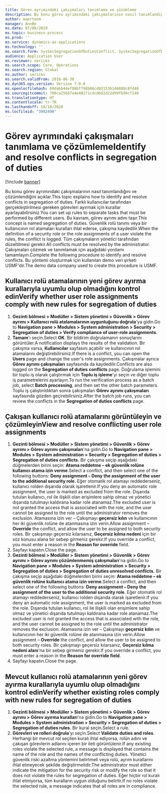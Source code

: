 ```yaml
---
title: Görev ayrımındaki çakışmaları tanımlama ve çözümleme
description: Bu konu görev ayrımındaki çakışmalarının nasıl tanımlandığını ve çözümlendiğini açıklar.
author: maertenm
manager: AnnBe
ms.date: 07/08/2019
ms.topic: business-process
ms.prod: ''
ms.service: dynamics-ax-applications
ms.technology: ''
ms.search.form: SysSecSegregationOfDutiesConflict, SysSecSegregationOfDutiesRule
audience: Application User
ms.reviewer: sericks
ms.search.scope: Core, Operations
ms.search.region: Global
ms.author: sericks
ms.search.validFrom: 2016-06-30
ms.dyn365.ops.version: Version 7.0.0
ms.openlocfilehash: 69dabb44ef08bf798b86cd031536146880c8fd40
ms.sourcegitcommit: 708ca25687a4e48271cdcd6d2d22d99fb94cf140
ms.translationtype: HT
ms.contentlocale: tr-TR
ms.lasthandoff: 10/10/2020
ms.locfileid: "3982490"
---
```

# <a name="identify-and-resolve-conflicts-in-segregation-of-duties"></a><span data-ttu-id="d2c3d-103">Görev ayrımındaki çakışmaları tanımlama ve çözümleme</span><span class="sxs-lookup"><span data-stu-id="d2c3d-103">Identify and resolve conflicts in segregation of duties</span></span>

[!include [banner](../../includes/banner.md)]

<span data-ttu-id="d2c3d-104">Bu konu görev ayrımındaki çakışmalarının nasıl tanımlandığını ve çözümlendiğini açıklar.</span><span class="sxs-lookup"><span data-stu-id="d2c3d-104">This topic explains how to identify and resolve conflicts in segregation of duties.</span></span> <span data-ttu-id="d2c3d-105">Farklı kullanıcılar tarafından gerçekleştirilmesi gereken görevleri ayırmak için kurallar ayarlayabilirsiniz.</span><span class="sxs-lookup"><span data-stu-id="d2c3d-105">You can set up rules to separate tasks that must be performed by different users.</span></span> <span data-ttu-id="d2c3d-106">Bu kavram, görev ayrımı adını taşır.</span><span class="sxs-lookup"><span data-stu-id="d2c3d-106">This concept is named segregation of duties.</span></span> <span data-ttu-id="d2c3d-107">Güvenlik rolü tanımı veya bir kullanıcının rol atamaları kuralları ihlal ederse, çakışma kaydedilir.</span><span class="sxs-lookup"><span data-stu-id="d2c3d-107">When the definition of a security role or the role assignments of a user violate the rules, the conflict is logged.</span></span> <span data-ttu-id="d2c3d-108">Tüm çakışmaların yönetici tarafından düzeltilmesi gerekir.</span><span class="sxs-lookup"><span data-stu-id="d2c3d-108">All conflicts must be resolved by the administrator.</span></span> <span data-ttu-id="d2c3d-109">Çakışmaları çözmek ve tanımlamak için aşağıdaki yordamı tamamlayın.</span><span class="sxs-lookup"><span data-stu-id="d2c3d-109">Complete the following procedure to identify and resolve conflicts.</span></span> <span data-ttu-id="d2c3d-110">Bu yöntemi oluşturmak için kullanılan demo veri şirketi USMF'dir.</span><span class="sxs-lookup"><span data-stu-id="d2c3d-110">The demo data company used to create this procedure is USMF.</span></span>


## <a name="verify-whether-user-role-assignments-comply-with-new-rules-for-segregation-of-duties"></a><span data-ttu-id="d2c3d-111">Kullanıcı rolü atamalarının yeni görev ayırma kurallarıyla uyumlu olup olmadığını kontrol edin</span><span class="sxs-lookup"><span data-stu-id="d2c3d-111">Verify whether user role assignments comply with new rules for segregation of duties</span></span>
1. <span data-ttu-id="d2c3d-112">**Gezinti bölmesi > Modüller > Sistem yönetimi > Güvenlik > Görev ayrımı > Kullanıcı rolü atalamalarının uygunluğunu doğrula**'ya gidin.</span><span class="sxs-lookup"><span data-stu-id="d2c3d-112">Go to **Navigation pane > Modules > System administration > Security > Segregation of duties > Verify compliance of user-role assignments**.</span></span>
2. <span data-ttu-id="d2c3d-113">**Tamam**'ı seçin.</span><span class="sxs-lookup"><span data-stu-id="d2c3d-113">Select **OK**.</span></span> <span data-ttu-id="d2c3d-114">Bir bildirim doğrulamanın sonuçlarını görüntüler.</span><span class="sxs-lookup"><span data-stu-id="d2c3d-114">A notification displays the results of the validation.</span></span> <span data-ttu-id="d2c3d-115">Bir çakışma varsa, **Kullanıcılar** sayfasını açabilir ve kullanıcının rol atamalarını değiştirebilirsiniz.</span><span class="sxs-lookup"><span data-stu-id="d2c3d-115">If there is a conflict, you can open the **Users** page and change the user's role assignments.</span></span> <span data-ttu-id="d2c3d-116">Çakışmalar ayrıca **Görev ayrımı çakışmaları** sayfasında da kaydedilir.</span><span class="sxs-lookup"><span data-stu-id="d2c3d-116">Conflicts are also logged on the **Segregation of duties conflicts** page.</span></span> <span data-ttu-id="d2c3d-117">Doğrulama işlemini bir toplu iş olarak çalıştırmak için **Toplu iş işleme**'yi seçin ve diğer toplu iş parametrelerini ayarlayın.</span><span class="sxs-lookup"><span data-stu-id="d2c3d-117">To run the verification process as a batch job, select **Batch processing**, and then set the other batch parameters.</span></span> <span data-ttu-id="d2c3d-118">Toplu iş çalıştırıldıktan sonra çakışmaları **Görev ayrımı çakışmaları** sayfasında gözden geçirebilirsiniz.</span><span class="sxs-lookup"><span data-stu-id="d2c3d-118">After the batch job runs, you can review the conflicts in the **Segregation of duties conflicts** page.</span></span>  

## <a name="view-and-resolve-conflicting-user-role-assignments"></a><span data-ttu-id="d2c3d-119">Çakışan kullanıcı rolü atamalarını görüntüleyin ve çözümleyin</span><span class="sxs-lookup"><span data-stu-id="d2c3d-119">View and resolve conflicting user role assignments</span></span>
1. <span data-ttu-id="d2c3d-120">**Gezinti bölmesi > Modüller > Sistem yönetimi > Güvenlik > Görev ayrımı > Görev ayrımı çakışmaları**'na gidin.</span><span class="sxs-lookup"><span data-stu-id="d2c3d-120">Go to **Navigation pane > Modules > System administration > Security > Segregation of duties > Segregation of duties conflicts.**</span></span> <span data-ttu-id="d2c3d-121">Bir çakışma seçip aşağıdaki düğmelerden birini seçin: **Atama reddetme – ek güvenlik rolüne kullanıcı atama izin verme**.</span><span class="sxs-lookup"><span data-stu-id="d2c3d-121">Select a conflict, and then select one of the following buttons: **Deny assignment – Deny the assignment of the user to the additional security role**.</span></span> <span data-ttu-id="d2c3d-122">Eğer otomatik rol atamayı reddederseniz, kullanıcı rolden dışarıda olarak işaretlenir.</span><span class="sxs-lookup"><span data-stu-id="d2c3d-122">If you deny an automatic role assignment, the user is marked as excluded from the role.</span></span> <span data-ttu-id="d2c3d-123">Dışarıda tutulan kullanıcı, rol ile ilişkili olan erişimlere sahip olmaz ve yönetici dışarıda tutulmayı kaldırana kadar role atanamaz.</span><span class="sxs-lookup"><span data-stu-id="d2c3d-123">The excluded user is not granted the access that is associated with the role, and the user cannot be assigned to the role until the administrator removes the exclusion.</span></span> <span data-ttu-id="d2c3d-124">Atamasına izin ver – Çakışmayı **geçersiz kılın** ve kullanıcının her iki güvenlik rolüne de atanmasına izin verin.</span><span class="sxs-lookup"><span data-stu-id="d2c3d-124">Allow assignment – **Override** the conflict, and allow the user to be assigned to both security roles.</span></span> <span data-ttu-id="d2c3d-125">Bir çakışmayı geçersiz kılarsanız, **Geçersiz kılma nedeni** için bir söz konusu alana bir sebep girmeniz gerekir.</span><span class="sxs-lookup"><span data-stu-id="d2c3d-125">If you override a conflict, you must enter a reason in the **Reason for override** field.</span></span>  
2. <span data-ttu-id="d2c3d-126">Sayfayı kapatın.</span><span class="sxs-lookup"><span data-stu-id="d2c3d-126">Close the page.</span></span>
3. <span data-ttu-id="d2c3d-127">**Gezinti bölmesi > Modüller > Sistem yönetimi > Güvenlik > Görev ayrımı > Görev ayrımı çözümlenmemiş çakışmaları**'na gidin.</span><span class="sxs-lookup"><span data-stu-id="d2c3d-127">Go to **Navigation pane > Modules > System administration > Security > Segregation of duties > Segregation of duties unresolved conflicts.**</span></span> <span data-ttu-id="d2c3d-128">Bir çakışma seçip aşağıdaki düğmelerden birini seçin: **Atama reddetme – ek güvenlik rolüne kullanıcı atama izin verme**.</span><span class="sxs-lookup"><span data-stu-id="d2c3d-128">Select a conflict, and then select one of the following buttons: **Deny assignment – Deny the assignment of the user to the additional security role**.</span></span> <span data-ttu-id="d2c3d-129">Eğer otomatik rol atamayı reddederseniz, kullanıcı rolden dışarıda olarak işaretlenir.</span><span class="sxs-lookup"><span data-stu-id="d2c3d-129">If you deny an automatic role assignment, the user is marked as excluded from the role.</span></span> <span data-ttu-id="d2c3d-130">Dışarıda tutulan kullanıcı, rol ile ilişkili olan erişimlere sahip olmaz ve yönetici dışarıda tutulmayı kaldırana kadar role atanamaz.</span><span class="sxs-lookup"><span data-stu-id="d2c3d-130">The excluded user is not granted the access that is associated with the role, and the user cannot be assigned to the role until the administrator removes the exclusion.</span></span> <span data-ttu-id="d2c3d-131">Atamasına izin ver – Çakışmayı **geçersiz kılın** ve kullanıcının her iki güvenlik rolüne de atanmasına izin verin.</span><span class="sxs-lookup"><span data-stu-id="d2c3d-131">Allow assignment – **Override** the conflict, and allow the user to be assigned to both security roles.</span></span> <span data-ttu-id="d2c3d-132">Bir çakışmayı geçersiz kılarsanız, **Geçersiz kılma nedeni alanı**'na bir sebep girmeniz gerekir.</span><span class="sxs-lookup"><span data-stu-id="d2c3d-132">If you override a conflict, you must enter a reason in the **Reason for override field**.</span></span>    
4. <span data-ttu-id="d2c3d-133">Sayfayı kapatın.</span><span class="sxs-lookup"><span data-stu-id="d2c3d-133">Close the page.</span></span>

## <a name="verify-whether-existing-roles-comply-with-new-rules-for-segregation-of-duties"></a><span data-ttu-id="d2c3d-134">Mevcut kullanıcı rolü atamalarının yeni görev ayırma kurallarıyla uyumlu olup olmadığını kontrol edin</span><span class="sxs-lookup"><span data-stu-id="d2c3d-134">Verify whether existing roles comply with new rules for segregation of duties</span></span>
1. <span data-ttu-id="d2c3d-135">**Gezinti bölmesi > Modüller > Sistem yönetimi > Güvenlik > Görev ayrımı > Görev ayırma kuralları**'na gidin.</span><span class="sxs-lookup"><span data-stu-id="d2c3d-135">Go to **Navigation pane > Modules > System administration > Security > Segregation of duties > Segregation of duties rules**.</span></span> <span data-ttu-id="d2c3d-136">Bir kural seçin.</span><span class="sxs-lookup"><span data-stu-id="d2c3d-136">Select a rule.</span></span>  
2. <span data-ttu-id="d2c3d-137">**Görevleri ve rolleri doğrula**'yı seçin.</span><span class="sxs-lookup"><span data-stu-id="d2c3d-137">Select **Validate duties and roles**.</span></span> <span data-ttu-id="d2c3d-138">Herhangi bir mevcut rol seçilen kuralı ihlal ediyorsa, rolün adını ve çakışan görevlerin adlarını içeren bir ileti görüntülenir.</span><span class="sxs-lookup"><span data-stu-id="d2c3d-138">If any existing roles violate the selected rule, a message is displayed that contains the name of the role and the names of the conflicting duties.</span></span> <span data-ttu-id="d2c3d-139">Yönetici güvenlik riski azaltma yöntemini belirtmeli veya rolü, ayrım kurallarını ihlal etmeyecek şekilde değiştirmelidir.</span><span class="sxs-lookup"><span data-stu-id="d2c3d-139">The administrator must either indicate the mitigation for the security risk or modify the role so that it does not violate the rules for segregation of duties.</span></span> <span data-ttu-id="d2c3d-140">Eğer hiçbir rol kuralı ihlal etmiyorsa, tüm kuralların uygun olduğunu belirtir.</span><span class="sxs-lookup"><span data-stu-id="d2c3d-140">If no roles violate the selected rule, a message indicates that all roles are in compliance.</span></span>  

